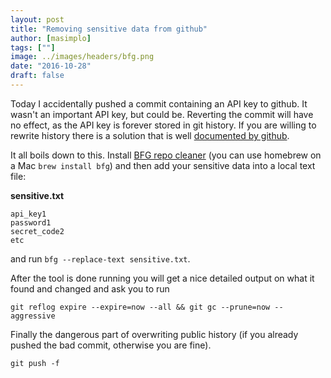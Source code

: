```yaml
---
layout: post
title: "Removing sensitive data from github"
author: [masimplo]
tags: [""]
image: ../images/headers/bfg.png
date: "2016-10-28"
draft: false
---
```


Today I accidentally pushed a commit containing an API key to github. It wasn't an important API key, but could be. Reverting the commit will have no effect, as the API key is forever stored in git history.
If you are willing to rewrite history there is a solution that is well [documented by github](https://help.github.com/articles/remove-sensitive-data/).

It all boils down to this. Install [BFG repo cleaner](https://rtyley.github.io/bfg-repo-cleaner/) (you can use homebrew on a Mac `brew install bfg`) and then add your sensitive data into a local text file:

**sensitive.txt**
```
api_key1
password1
secret_code2
etc
```

and run `bfg --replace-text sensitive.txt`.

After the tool is done running you will get a nice detailed output on what it found and changed and ask you to run

`git reflog expire --expire=now --all && git gc --prune=now --aggressive`

Finally the dangerous part of overwriting public history (if you already pushed the bad commit, otherwise you are fine).

`git push -f`
